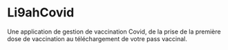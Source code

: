 # Li9ahCovid
Une application de gestion de vaccination Covid, de la prise de la première dose de vaccination au téléchargement de votre pass vaccinal. 
